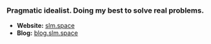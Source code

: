 ### Pragmatic idealist. Doing my best to solve real problems.

- **Website:** [slm.space](https://slm.space)
- **Blog:** [blog.slm.space](https://blog.slm.space/)
